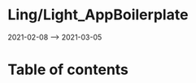 Ling/Light_AppBoilerplate
================
2021-02-08 --> 2021-03-05




Table of contents
===========





